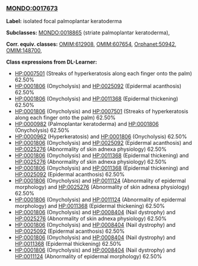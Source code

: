 
### [MONDO:0017673](http://purl.obolibrary.org/obo/MONDO_0017673)
**Label:** isolated focal palmoplantar keratoderma

**Subclasses:** [MONDO:0018865](http://purl.obolibrary.org/obo/MONDO_0018865) (striate palmoplantar keratoderma), 

**Corr. equiv. classes:** [OMIM:612908](http://purl.obolibrary.org/obo/OMIM_612908), [OMIM:607654](http://purl.obolibrary.org/obo/OMIM_607654), [Orphanet:50942](http://www.orpha.net/ORDO/Orphanet_50942), [OMIM:148700](http://purl.obolibrary.org/obo/OMIM_148700), 

**Class expressions from DL-Learner:**

- [HP:0007501](http://purl.obolibrary.org/obo/HP_0007501) (Streaks of hyperkeratosis along each finger onto the palm) 62.50%
- [HP:0001806](http://purl.obolibrary.org/obo/HP_0001806) (Onycholysis) and [HP:0025092](http://purl.obolibrary.org/obo/HP_0025092) (Epidermal acanthosis) 62.50%
- [HP:0001806](http://purl.obolibrary.org/obo/HP_0001806) (Onycholysis) and [HP:0011368](http://purl.obolibrary.org/obo/HP_0011368) (Epidermal thickening) 62.50%
- [HP:0001806](http://purl.obolibrary.org/obo/HP_0001806) (Onycholysis) and [HP:0007501](http://purl.obolibrary.org/obo/HP_0007501) (Streaks of hyperkeratosis along each finger onto the palm) 62.50%
- [HP:0000982](http://purl.obolibrary.org/obo/HP_0000982) (Palmoplantar keratoderma) and [HP:0001806](http://purl.obolibrary.org/obo/HP_0001806) (Onycholysis) 62.50%
- [HP:0000962](http://purl.obolibrary.org/obo/HP_0000962) (Hyperkeratosis) and [HP:0001806](http://purl.obolibrary.org/obo/HP_0001806) (Onycholysis) 62.50%
- [HP:0001806](http://purl.obolibrary.org/obo/HP_0001806) (Onycholysis) and [HP:0025092](http://purl.obolibrary.org/obo/HP_0025092) (Epidermal acanthosis) and [HP:0025276](http://purl.obolibrary.org/obo/HP_0025276) (Abnormality of skin adnexa physiology) 62.50%
- [HP:0001806](http://purl.obolibrary.org/obo/HP_0001806) (Onycholysis) and [HP:0011368](http://purl.obolibrary.org/obo/HP_0011368) (Epidermal thickening) and [HP:0025276](http://purl.obolibrary.org/obo/HP_0025276) (Abnormality of skin adnexa physiology) 62.50%
- [HP:0001806](http://purl.obolibrary.org/obo/HP_0001806) (Onycholysis) and [HP:0011368](http://purl.obolibrary.org/obo/HP_0011368) (Epidermal thickening) and [HP:0025092](http://purl.obolibrary.org/obo/HP_0025092) (Epidermal acanthosis) 62.50%
- [HP:0001806](http://purl.obolibrary.org/obo/HP_0001806) (Onycholysis) and [HP:0011124](http://purl.obolibrary.org/obo/HP_0011124) (Abnormality of epidermal morphology) and [HP:0025276](http://purl.obolibrary.org/obo/HP_0025276) (Abnormality of skin adnexa physiology) 62.50%
- [HP:0001806](http://purl.obolibrary.org/obo/HP_0001806) (Onycholysis) and [HP:0011124](http://purl.obolibrary.org/obo/HP_0011124) (Abnormality of epidermal morphology) and [HP:0011368](http://purl.obolibrary.org/obo/HP_0011368) (Epidermal thickening) 62.50%
- [HP:0001806](http://purl.obolibrary.org/obo/HP_0001806) (Onycholysis) and [HP:0008404](http://purl.obolibrary.org/obo/HP_0008404) (Nail dystrophy) and [HP:0025276](http://purl.obolibrary.org/obo/HP_0025276) (Abnormality of skin adnexa physiology) 62.50%
- [HP:0001806](http://purl.obolibrary.org/obo/HP_0001806) (Onycholysis) and [HP:0008404](http://purl.obolibrary.org/obo/HP_0008404) (Nail dystrophy) and [HP:0025092](http://purl.obolibrary.org/obo/HP_0025092) (Epidermal acanthosis) 62.50%
- [HP:0001806](http://purl.obolibrary.org/obo/HP_0001806) (Onycholysis) and [HP:0008404](http://purl.obolibrary.org/obo/HP_0008404) (Nail dystrophy) and [HP:0011368](http://purl.obolibrary.org/obo/HP_0011368) (Epidermal thickening) 62.50%
- [HP:0001806](http://purl.obolibrary.org/obo/HP_0001806) (Onycholysis) and [HP:0008404](http://purl.obolibrary.org/obo/HP_0008404) (Nail dystrophy) and [HP:0011124](http://purl.obolibrary.org/obo/HP_0011124) (Abnormality of epidermal morphology) 62.50%


